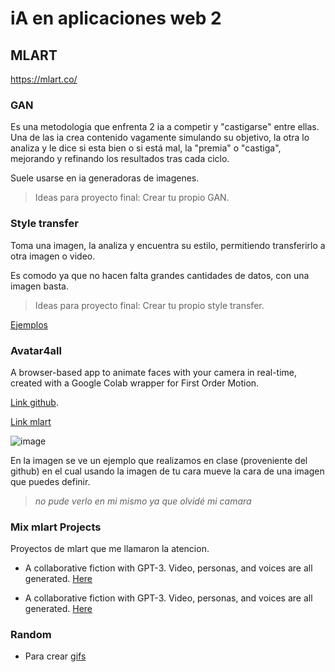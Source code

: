 # iA en aplicaciones web 2

## MLART

<https://mlart.co/>

### GAN

Es una metodologia que enfrenta 2 ia a competir y "castigarse" entre ellas. 
Una de las ia crea contenido vagamente simulando su objetivo, la otra lo analiza y le dice si esta bien o si está mal, la "premia" o "castiga", mejorando y refinando los resultados tras cada ciclo.

Suele usarse en ia generadoras de imagenes.

> Ideas para proyecto final: Crear tu propio GAN.

### Style transfer

Toma una imagen, la analiza y encuentra su estilo, permitiendo transferirlo a otra imagen o video.

Es comodo ya que no hacen falta grandes cantidades de datos, con una imagen basta.

> Ideas para proyecto final: Crear tu propio style transfer.

[Ejemplos](https://mlart.co/item/produce-large-scale-style-transfer-like-artworks_-print_-and-paint-over)

### Avatar4all

A browser-based app to animate faces with your camera in real-time, created with a Google Colab wrapper for First Order Motion. 

[Link github](https://github.com/eyaler/avatars4all).

[Link mlart](https://mlart.co/item/a-browser-based-app-to-animate-faces-with-your-camera-in-real-time_-created-with-a-google-colab-wrapper-for-first-order-motion)

![image](https://github.com/NaimRoman/audiv027-2024-1/blob/main/estudiantes/15-NaimRoman/clase-09/Sin%20t%C3%ADtulo.jpg)

En la imagen se ve un ejemplo que realizamos en clase (proveniente del github) en el cual usando la imagen de tu cara mueve la cara de una imagen que puedes definir. 

> _no pude verlo en mi mismo ya que olvidé mi camara_ 

### Mix mlart Projects 

Proyectos de mlart que me llamaron la atencion. 

- A collaborative fiction with GPT-3. Video, personas, and voices are all generated. [Here](https://mlart.co/item/a-collaborative-fiction-with-gpt-3_-video_-personas_-and-voices-are-all-generated)

- A collaborative fiction with GPT-3. Video, personas, and voices are all generated. [Here](https://mlart.co/item/a-collaborative-fiction-with-gpt-3_-video_-personas_-and-voices-are-all-generated)

### Random

- Para crear [gifs](https://giphy.com/create/gifmaker)
